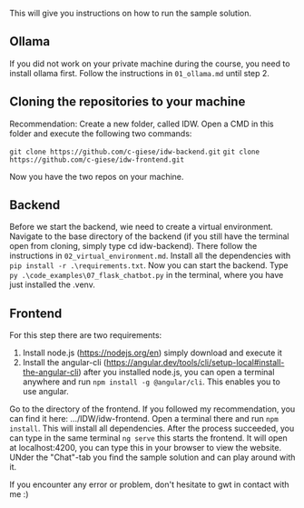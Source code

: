 This will give you instructions on how to run the sample solution.

## Ollama

If you did not work on your private machine during the course, you need to install ollama first. Follow the instructions in `01_ollama.md` until step 2.

## Cloning the repositories to your machine

Recommendation: Create a new folder, called IDW. Open a CMD in this folder and execute the following two commands:

`git clone https://github.com/c-giese/idw-backend.git`
`git clone https://github.com/c-giese/idw-frontend.git`

Now you have the two repos on your machine.

## Backend

Before we start the backend, wie need to create a virtual environment. Navigate to the base directory of the backend (if you still have the terminal open from cloning, simply type cd idw-backend).
There follow the instructions in `02_virtual_environment.md`. Install all the dependencies with `pip install -r .\requirements.txt`.
Now you can start the backend. Type `py .\code_examples\07_flask_chatbot.py` in the terminal, where you have just installed the .venv.

## Frontend

For this step there are two requirements:

1. Install node.js (https://nodejs.org/en) simply download and execute it
2. Install the angular-cli (https://angular.dev/tools/cli/setup-local#install-the-angular-cli) after you installed node.js, you can open a terminal anywhere and run `npm install -g @angular/cli`. This enables you to use angular.

Go to the directory of the frontend. If you followed my recommendation, you can find it here: .../IDW/idw-frontend. Open a terminal there and run `npm install`. This will install all dependencies.
After the process succeeded, you can type in the same terminal `ng serve` this starts the frontend. It will open at localhost:4200, you can type this in your browser to view the website. UNder the "Chat"-tab you find the sample solution and can play around with it.


If you encounter any error or problem, don't hesitate to gwt in contact with me :)